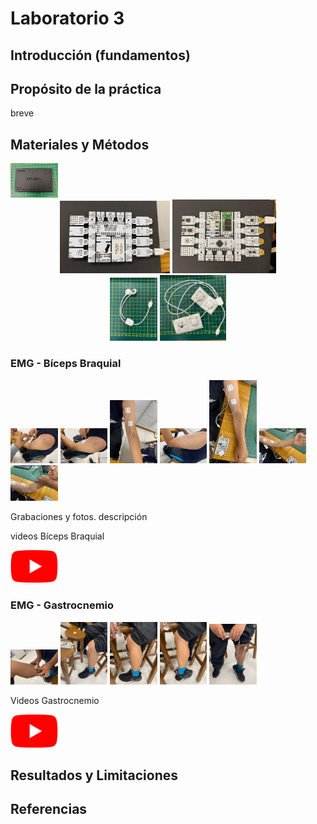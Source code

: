 # Laboratorio 3

## Introducción (fundamentos)

## Propósito de la práctica

breve

## Materiales y Métodos

<img src="ImagesL3/material5.jpeg" width="15%">

<div align="center">
<img src="ImagesL3/material2.jpeg" width="35%">
<img src="ImagesL3/material3.jpeg" width="33%">
</div>

<div align="center">
  
<img src="ImagesL3/material1.jpeg" width="15%"> 
 <img src="ImagesL3/material4.jpeg" width="21%">

</div>

### EMG - Bíceps Braquial

<img src="ImagesL3/electrodos1.jpeg" width="15%">
<img src="ImagesL3/electrodos2.jpeg" width="15%">
<img src="ImagesL3/electrodos3.jpeg" width="15%">
<img src="ImagesL3/electrodos4.jpeg" width="15%">
<img src="ImagesL3/brazo1.jpeg" width="15%">

<img src="ImagesL3/brazo2.jpeg" width="15%">

<img src="ImagesL3/brazo3.jpeg" width="15%">

Grabaciones y fotos. descripción

videos Bíceps Braquial

[<img src="ImagesL3/Youtube_logo.png" width="15%">](https://www.youtube.com/playlist?list=PL0yjbUQfs0HI3KjGtao96HebQhwQrK4IF)

### EMG - Gastrocnemio 

<img src="ImagesL3/pierna1.jpeg" width="15%">

<img src="ImagesL3/pierna1.1.jpeg" width="15%">

<img src="ImagesL3/pierna2.jpeg" width="15%">

<img src="ImagesL3/pierna2.1.jpeg" width="15%">

<img src="ImagesL3/pierna3.jpg" width="15%">


Videos Gastrocnemio

[<img src="ImagesL3/Youtube_logo.png" width="15%">](https://www.youtube.com/playlist?list=PL0yjbUQfs0HJbjQnfOTrr8QcOsbAQNYDM)

## Resultados y Limitaciones



## Referencias



